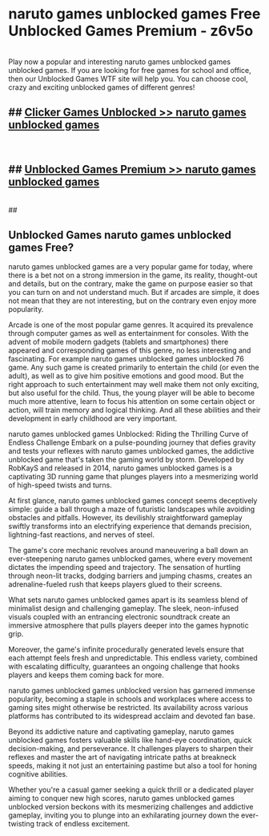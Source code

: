 # naruto games unblocked games  Free Unblocked Games Premium - z6v5o <br>
<br>
Play now a popular and interesting naruto games unblocked games unblocked games. If you are looking for free games for school and office, then our Unblocked Games WTF site will help you. You can choose cool, crazy and exciting unblocked games of different genres!


## ##  [Clicker Games Unblocked >> naruto games unblocked games](http://freeplayer.one?title=naruto_games_unblocked_games&ref=UGames)
  <br>

##  ## [Unblocked Games Premium >> naruto games unblocked games](http://freeplayer.one?title=naruto_games_unblocked_games&ref=UGames)
  <br>
  ##



## Unblocked Games naruto games unblocked games Free?

naruto games unblocked games are a very popular game for today, where there is a bet not on a strong immersion in the game, its reality, thought-out and details, but on the contrary, make the game on purpose easier so that you can turn on and not understand much. But if arcades are simple, it does not mean that they are not interesting, but on the contrary even enjoy more popularity.

Arcade is one of the most popular game genres. It acquired its prevalence through computer games as well as entertainment for consoles. With the advent of mobile modern gadgets (tablets and smartphones) there appeared and corresponding games of this genre, no less interesting and fascinating. For example naruto games unblocked games unblocked 76 game. Any such game is created primarily to entertain the child (or even the adult), as well as to give him positive emotions and good mood. But the right approach to such entertainment may well make them not only exciting, but also useful for the child. Thus, the young player will be able to become much more attentive, learn to focus his attention on some certain object or action, will train memory and logical thinking. And all these abilities and their development in early childhood are very important.

naruto games unblocked games Unblocked: Riding the Thrilling Curve of Endless Challenge
Embark on a pulse-pounding journey that defies gravity and tests your reflexes with naruto games unblocked games, the addictive unblocked game that's taken the gaming world by storm. Developed by RobKayS and released in 2014, naruto games unblocked games is a captivating 3D running game that plunges players into a mesmerizing world of high-speed twists and turns.

At first glance, naruto games unblocked games concept seems deceptively simple: guide a ball through a maze of futuristic landscapes while avoiding obstacles and pitfalls. However, its devilishly straightforward gameplay swiftly transforms into an electrifying experience that demands precision, lightning-fast reactions, and nerves of steel.

The game's core mechanic revolves around maneuvering a ball down an ever-steepening naruto games unblocked games, where every movement dictates the impending speed and trajectory. The sensation of hurtling through neon-lit tracks, dodging barriers and jumping chasms, creates an adrenaline-fueled rush that keeps players glued to their screens.

What sets naruto games unblocked games apart is its seamless blend of minimalist design and challenging gameplay. The sleek, neon-infused visuals coupled with an entrancing electronic soundtrack create an immersive atmosphere that pulls players deeper into the games hypnotic grip.

Moreover, the game's infinite procedurally generated levels ensure that each attempt feels fresh and unpredictable. This endless variety, combined with escalating difficulty, guarantees an ongoing challenge that hooks players and keeps them coming back for more.

naruto games unblocked games unblocked version has garnered immense popularity, becoming a staple in schools and workplaces where access to gaming sites might otherwise be restricted. Its availability across various platforms has contributed to its widespread acclaim and devoted fan base.

Beyond its addictive nature and captivating gameplay, naruto games unblocked games fosters valuable skills like hand-eye coordination, quick decision-making, and perseverance. It challenges players to sharpen their reflexes and master the art of navigating intricate paths at breakneck speeds, making it not just an entertaining pastime but also a tool for honing cognitive abilities.

Whether you're a casual gamer seeking a quick thrill or a dedicated player aiming to conquer new high scores, naruto games unblocked games unblocked version beckons with its mesmerizing challenges and addictive gameplay, inviting you to plunge into an exhilarating journey down the ever-twisting track of endless excitement.